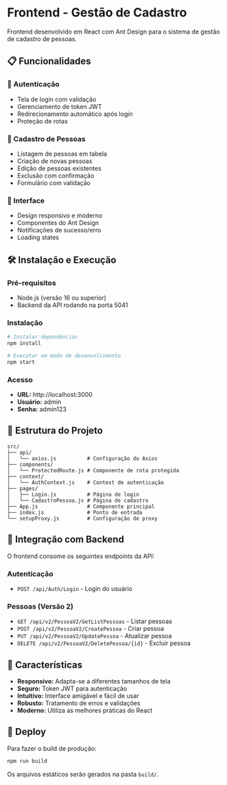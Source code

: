 # Frontend - Gestão de Cadastro

Frontend desenvolvido em React com Ant Design para o sistema de gestão de cadastro de pessoas.

## 📋 Funcionalidades

### 🔐 Autenticação
- Tela de login com validação
- Gerenciamento de token JWT
- Redirecionamento automático após login
- Proteção de rotas

### 👥 Cadastro de Pessoas
- Listagem de pessoas em tabela
- Criação de novas pessoas
- Edição de pessoas existentes
- Exclusão com confirmação
- Formulário com validação

### 🎨 Interface
- Design responsivo e moderno
- Componentes do Ant Design
- Notificações de sucesso/erro
- Loading states

## 🛠️ Instalação e Execução

### Pré-requisitos
- Node.js (versão 16 ou superior)
- Backend da API rodando na porta 5041

### Instalação
```bash
# Instalar dependências
npm install

# Executar em modo de desenvolvimento
npm start
```

### Acesso
- **URL:** http://localhost:3000
- **Usuário:** admin
- **Senha:** admin123

## 📁 Estrutura do Projeto

```
src/
├── api/
│   └── axios.js          # Configuração do Axios
├── components/
│   └── ProtectedRoute.js # Componente de rota protegida
├── context/
│   └── AuthContext.js    # Context de autenticação
├── pages/
│   ├── Login.js          # Página de login
│   └── CadastroPessoa.js # Página de cadastro
├── App.js                # Componente principal
├── index.js              # Ponto de entrada
└── setupProxy.js         # Configuração de proxy
```

## 🔗 Integração com Backend

O frontend consome os seguintes endpoints da API:

### Autenticação
- `POST /api/Auth/Login` - Login do usuário

### Pessoas (Versão 2)
- `GET /api/v2/PessoaV2/GetListPessoas` - Listar pessoas
- `POST /api/v2/PessoaV2/CreatePessoa` - Criar pessoa
- `PUT /api/v2/PessoaV2/UpdatePessoa` - Atualizar pessoa
- `DELETE /api/v2/PessoaV2/DeletePessoa/{id}` - Excluir pessoa

## 🎯 Características

- **Responsivo:** Adapta-se a diferentes tamanhos de tela
- **Seguro:** Token JWT para autenticação
- **Intuitivo:** Interface amigável e fácil de usar
- **Robusto:** Tratamento de erros e validações
- **Moderno:** Utiliza as melhores práticas do React

## 🚀 Deploy

Para fazer o build de produção:

```bash
npm run build
```

Os arquivos estáticos serão gerados na pasta `build/`.